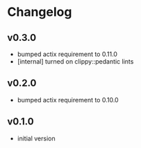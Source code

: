 # Changelog

## v0.3.0

* bumped actix requirement to 0.11.0
* [internal] turned on clippy::pedantic lints

## v0.2.0

* bumped actix requirement to 0.10.0

## v0.1.0

* initial version
